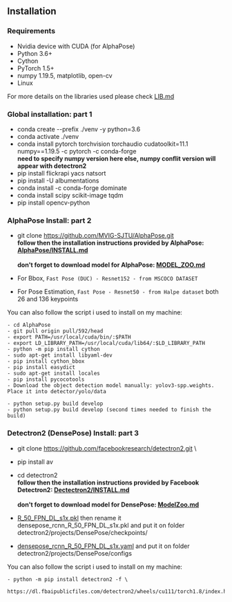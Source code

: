 ## Installation

### Requirements
* Nvidia device with CUDA (for AlphaPose)
* Python 3.6+
* Cython
* PyTorch 1.5+
* numpy 1.19.5, matplotlib, open-cv 
* Linux

For more details on the libraries used please check [LIB.md](./LIB.md)

### Global installation: part 1
* conda create --prefix ./venv -y python=3.6
* conda activate ./venv
* conda install pytorch torchvision torchaudio cudatoolkit=11.1 numpy==1.19.5 -c pytorch -c conda-forge\
**need to specify numpy version here else, numpy conflit version will appear with detectron2**
* pip install flickrapi yacs natsort
* pip install -U albumentations
* conda install -c conda-forge dominate
* conda install scipy scikit-image tqdm
* pip install opencv-python


### AlphaPose Install: part 2
* git clone https://github.com/MVIG-SJTU/AlphaPose.git \
**follow then the installation instructions provided by AlphaPose: [AlphaPose/INSTALL.md](https://github.com/MVIG-SJTU/AlphaPose/blob/master/docs/INSTALL.md)** \
\
**don't forget to download model for AlphaPose: [MODEL_ZOO.md](https://github.com/MVIG-SJTU/AlphaPose/blob/master/docs/MODEL_ZOO.md)**

* For Bbox, `Fast Pose (DUC) - Resnet152 - from MSCOCO DATASET`
* For Pose Estimation, `Fast Pose - Resnet50 - from Halpe dataset` both 26 and 136 keypoints

You can also follow the script i used to install on my machine:
```
- cd AlphaPose
- git pull origin pull/592/head
- export PATH=/usr/local/cuda/bin/:$PATH
- export LD_LIBRARY_PATH=/usr/local/cuda/lib64/:$LD_LIBRARY_PATH
- python -m pip install cython
- sudo apt-get install libyaml-dev
- pip install cython_bbox
- pip install easydict
- sudo apt-get install locales
- pip install pycocotools
- Download the object detection model manually: yolov3-spp.weights. Place it into detector/yolo/data

- python setup.py build develop
- python setup.py build develop (second times needed to finish the build)
```

### Detectron2 (DensePose) Install: part 3
* git clone https://github.com/facebookresearch/detectron2.git \
* pip install av
* cd detectron2\
**follow then the installation instructions provided by Facebook Detectron2: [Dectectron2/INSTALL.md](https://github.com/facebookresearch/detectron2/blob/master/INSTALL.md)** \
\
**don't forget to download model for DensePose: [ModelZoo.md](https://github.com/facebookresearch/detectron2/blob/master/projects/DensePose/doc/DENSEPOSE_IUV.md#ModelZoo)**

* [R_50_FPN_DL_s1x.pkl](https://dl.fbaipublicfiles.com/densepose/densepose_rcnn_R_50_FPN_DL_s1x/165712097/model_final_0ed407.pkl) then rename it densepose_rcnn_R_50_FPN_DL_s1x.pkl and put it on folder detectron2/projects/DensePose/checkpoints/
* [densepose_rcnn_R_50_FPN_DL_s1x.yaml](https://github.com/facebookresearch/detectron2/blob/master/projects/DensePose/configs/densepose_rcnn_R_50_FPN_DL_s1x.yaml) and put it on folder detectron2/projects/DensePose/configs


You can also follow the script i used to install on my machine:
```
- python -m pip install detectron2 -f \
  https://dl.fbaipublicfiles.com/detectron2/wheels/cu111/torch1.8/index.html
```
